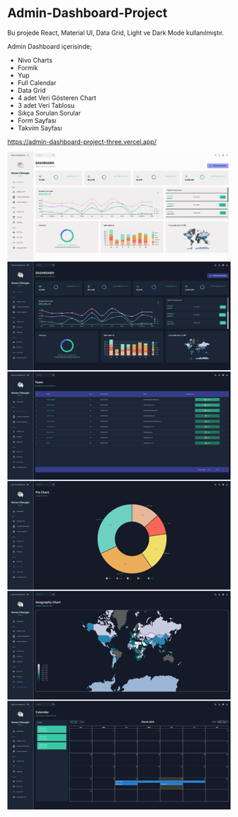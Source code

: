 # Admin-Dashboard-Project

Bu projede React, Material UI, Data Grid, Light ve Dark Mode kullanılmıştır.

Admin Dashboard içerisinde;

 - Nivo Charts
 - Formik
 - Yup
 - Full Calendar
 - Data Grid
 - 4 adet Veri Gösteren Chart
 - 3 adet Veri Tablosu
 - Sıkça Sorulan Sorular
 - Form Sayfası
 - Takvim Sayfası

https://admin-dashboard-project-three.vercel.app/

 <img src="./project-media/light.png">
 <img src="./project-media/dark.png">
 <img src="./project-media/manager.jpeg">
 <img src="./project-media/pie.png">
 <img src="./project-media/geo.png">
 <img src="./project-media/calendar.png">



